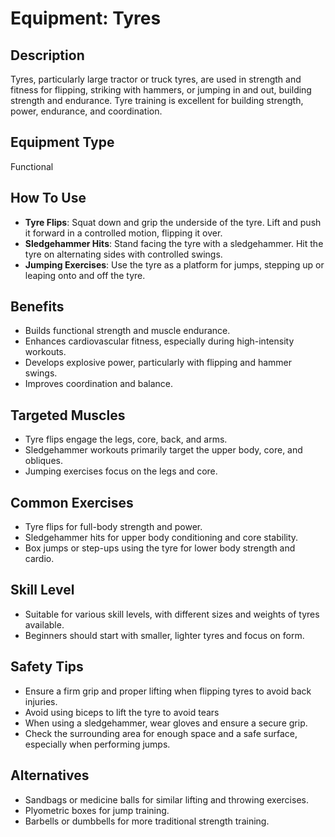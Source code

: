 # Equipment: Tyres

## Description
Tyres, particularly large tractor or truck tyres, are used in strength and fitness for flipping, striking with hammers, or jumping in and out, building strength and endurance. Tyre training is excellent for building strength, power, endurance, and coordination.

## Equipment Type
Functional

## How To Use
<ul><li><strong>Tyre Flips</strong>: Squat down and grip the underside of the tyre. Lift and push it forward in a controlled motion, flipping it over.</li><li><strong>Sledgehammer Hits</strong>: Stand facing the tyre with a sledgehammer. Hit the tyre on alternating sides with controlled swings.</li><li><strong>Jumping Exercises</strong>: Use the tyre as a platform for jumps, stepping up or leaping onto and off the tyre.</li></ul>

## Benefits
<ul><li>Builds functional strength and muscle endurance.</li><li>Enhances cardiovascular fitness, especially during high-intensity workouts.</li><li>Develops explosive power, particularly with flipping and hammer swings.</li><li>Improves coordination and balance.</li></ul>

## Targeted Muscles
<ul><li>Tyre flips engage the legs, core, back, and arms.</li><li>Sledgehammer workouts primarily target the upper body, core, and obliques.</li><li>Jumping exercises focus on the legs and core.</li></ul>

## Common Exercises
<ul><li>Tyre flips for full-body strength and power.</li><li>Sledgehammer hits for upper body conditioning and core stability.</li><li>Box jumps or step-ups using the tyre for lower body strength and cardio.</li></ul>

## Skill Level
<ul><li>Suitable for various skill levels, with different sizes and weights of tyres available.</li><li>Beginners should start with smaller, lighter tyres and focus on form.</li></ul>

## Safety Tips
<ul><li>Ensure a firm grip and proper lifting when flipping tyres to avoid back injuries.</li><li>Avoid using biceps to lift the tyre to avoid tears</li><li>When using a sledgehammer, wear gloves and ensure a secure grip.</li><li>Check the surrounding area for enough space and a safe surface, especially when performing jumps.</li></ul>

## Alternatives
<ul><li>Sandbags or medicine balls for similar lifting and throwing exercises.</li><li>Plyometric boxes for jump training.</li><li>Barbells or dumbbells for more traditional strength training.</li></ul>

